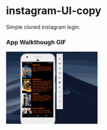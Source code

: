 # instagram-UI-copy

Simple cloned instagram login.

### App Walkthough GIF

<img src="https://github.com/allan9595/Flix-Movie-App/blob/master/walkthrough.gif" width=250><br>

